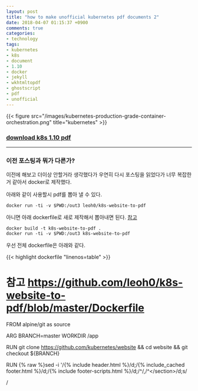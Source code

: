```yaml
---
layout: post
title: "how to make unofficial kubernetes pdf documents 2"
date: 2018-04-07 01:15:37 +0900
comments: true
categories:
- technology
tags: 
- kubernetes
- k8s
- document
- 1.10
- docker
- jekyll
- wkhtmltopdf
- ghostscript
- pdf
- unofficial
---
```


{{< figure src="/images/kubernetes-production-grade-container-orchestration.png" title="kubernetes" >}}

### [download k8s 1.10 pdf](/images/kubernetes-documents-1.10.pdf)

---

### 이전 포스팅과 뭐가 다른가?

이전에 해보고 더이상 안할거라 생각했다가 우연히 다시 포스팅을 읽었다가 너무 복잡한거 같아서 docker로 제작했다.

아래와 같이 사용할시 pdf를 뽑아 낼 수 있다.

```
docker run -ti -v $PWD:/out3 leoh0/k8s-website-to-pdf
```

아니면 아래 dockerfile로 새로 제작해서 뽑아내면 된다. [참고](https://github.com/leoh0/k8s-website-to-pdf)

```
docker build -t k8s-website-to-pdf .
docker run -ti -v $PWD:/out3 k8s-website-to-pdf
```

우선 전체 dockerfile은 아래와 같다.

{{< highlight dockerfile "linenos=table" >}}
# 참고 https://github.com/leoh0/k8s-website-to-pdf/blob/master/Dockerfile
FROM alpine/git as source

ARG BRANCH=master
WORKDIR /app

RUN git clone https://github.com/kubernetes/website && cd website && git checkout ${BRANCH}

RUN {% raw %}sed -i '/{% include header.html %}/d;/{% include_cached footer.html %}/d;/{% include footer-scripts.html %}/d;/^<!--  HERO  -->/,/^<\/section>/d;s/<div id="docsToc">/<div id="docsToc" style="display: none;">/g;/editPageButton/d;s/<div id="docsContent">/<div id="docsContent" style="width: 100%;">/g;/<p><a href=""><img src="https:\/\/kubernetes-site/,/{% endif %}/d' /app/website/_layouts/docwithnav.html{% endraw %}

FROM jekyll/jekyll as build

COPY --from=source /app/website /srv/jekyll

ARG TARGET=/build

RUN mkdir -p ${TARGET} && chown jekyll.jekyll ${TARGET}

RUN jekyll build --destination ${TARGET}/_site && cat ${TARGET}/_site/docs/home/index.html ${TARGET}/_site/docs/setup/index.html ${TARGET}/_site/docs/concepts/index.html \
  ${TARGET}/_site/docs/tasks/index.html ${TARGET}/_site/docs/tutorials/index.html | \
  grep 'a class="item"' | grep 'href="/docs' | \
  uniq | cut -d'"' -f6 > ${TARGET}/_site/list

FROM madnight/docker-alpine-wkhtmltopdf as pdfs

ARG TARGET=/build

COPY --from=build ${TARGET}/_site /_site

WORKDIR /_site

RUN mkdir -p /out /out2 && apk add --no-cache ghostscript

RUN count=1 ; for l in $(cat list); do sed -i 's|/css/|/_site/css/|g;s|/js/|/_site/js/|g;s|/images/|/_site/images/|g' /_site${l}index.html || : ; wkhtmltopdf /_site${l}index.html /out/$(printf "%03d" $count)-$(echo $l | sed 's/^.\(.*\).$/\1/;s|/|-|g').pdf || : ; count=$((count+1)) ; done

WORKDIR /out

RUN gs -q -sPAPERSIZE=letter -dNOPAUSE -dBATCH -sDEVICE=pdfwrite -sOutputFile=/out2/out.pdf $(ls /out)

VOLUME /out3

ENTRYPOINT ["sh"]

CMD ["-c", "cp /out2/out.pdf /out3/"]
{{< /highlight >}}

위의 파일을 크게 2가지로 분류해서 보면 다음과 같다.

우선 아래까지는 이전에도 설명한것과 비슷하게 website repository를 가져와서 필요없는 부분을 적당히 제거하고 jekyll로 빌드하고 빌드할 document의 list를 제작한다.

{{< highlight dockerfile "linenos=table" >}}
# 참고 https://github.com/leoh0/k8s-website-to-pdf/blob/master/Dockerfile
FROM alpine/git as source

ARG BRANCH=master
WORKDIR /app

RUN git clone https://github.com/kubernetes/website && cd website && git checkout ${BRANCH}

RUN sed -i '/{% include header.html %}/d;/{% include_cached footer.html %}/d;/{% include footer-scripts.html %}/d;/^<!--  HERO  -->/,/^<\/section>/d;s/<div id="docsToc">/<div id="docsToc" style="display: none;">/g;/editPageButton/d;s/<div id="docsContent">/<div id="docsContent" style="width: 100%;">/g;/<p><a href=""><img src="https:\/\/kubernetes-site/,/{% endif %}/d' /app/website/_layouts/docwithnav.html

FROM jekyll/jekyll as build

COPY --from=source /app/website /srv/jekyll

ARG TARGET=/build

RUN mkdir -p ${TARGET} && chown jekyll.jekyll ${TARGET}

RUN jekyll build --destination ${TARGET}/_site && cat ${TARGET}/_site/docs/home/index.html ${TARGET}/_site/docs/setup/index.html ${TARGET}/_site/docs/concepts/index.html \
  ${TARGET}/_site/docs/tasks/index.html ${TARGET}/_site/docs/tutorials/index.html | \
  grep 'a class="item"' | grep 'href="/docs' | \
  uniq | cut -d'"' -f6 > ${TARGET}/_site/list
{{< /highlight >}}

이후엔 각 index.html이 web 기준이므로 로컬 파일 css, js를 참고 할 수 있게 경로 변경하고 wkhtmltopdf 로 pdf 생성한다.

다만 순서를 정렬하기 위해 앞에 숫자를 붙여서 제작한다.

이후에 ghostscript를 이용해서 letter size로 모든 pdf를 합친다. 나중에 합친 결과물 pdf를 뽑아내기 위해 커맨드를 세팅한다.

{{< highlight dockerfile "linenos=table" >}}
FROM madnight/docker-alpine-wkhtmltopdf as pdfs

ARG TARGET=/build

COPY --from=build ${TARGET}/_site /_site

WORKDIR /_site

RUN mkdir -p /out /out2 && apk add --no-cache ghostscript

RUN count=1 ; for l in $(cat list); do sed -i 's|/css/|/_site/css/|g;s|/js/|/_site/js/|g;s|/images/|/_site/images/|g' /_site${l}index.html || : ; wkhtmltopdf /_site${l}index.html /out/$(printf "%03d" $count)-$(echo $l | sed 's/^.\(.*\).$/\1/;s|/|-|g').pdf || : ; count=$((count+1)) ; done

WORKDIR /out

RUN gs -q -sPAPERSIZE=letter -dNOPAUSE -dBATCH -sDEVICE=pdfwrite -sOutputFile=/out2/out.pdf $(ls /out)

VOLUME /out3

ENTRYPOINT ["sh"]

CMD ["-c", "cp /out2/out.pdf /out3/"]
{{< /highlight >}}

아무튼 이렇게 제작한 pdf는 2016페이지 이고 지난번 보다 200페이지가 증가했다.

역시나 읽지는..
